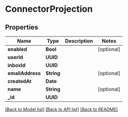 # ConnectorProjection

## Properties
Name | Type | Description | Notes
------------ | ------------- | ------------- | -------------
**enabled** | **Bool** |  | [optional] 
**userId** | **UUID** |  | 
**inboxId** | **UUID** |  | 
**emailAddress** | **String** |  | [optional] 
**createdAt** | **Date** |  | 
**name** | **String** |  | [optional] 
**_id** | **UUID** |  | 

[[Back to Model list]](../README#documentation-for-models) [[Back to API list]](../README#documentation-for-api-endpoints) [[Back to README]](../README)


